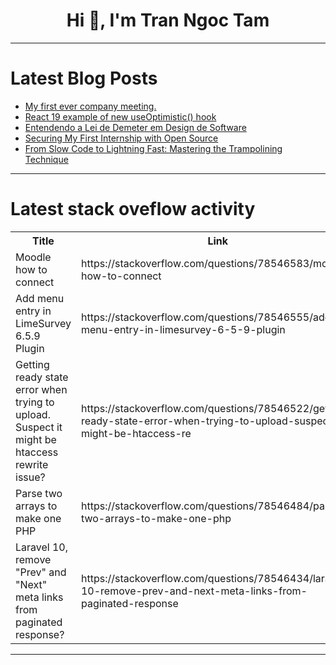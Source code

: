 <h1 align="center">Hi 👋, I'm Tran Ngoc Tam</h1>

---

# Latest Blog Posts 
<!-- BLOG-POST-LIST:START -->
- [My first ever company meeting.](https://dev.to/angeljrp/my-first-ever-business-meeting-1kjl)
- [React 19 example of new useOptimistic&lpar;&rpar; hook](https://dev.to/sensorario/react-19-example-of-new-useoptimistic-hook-27lf)
- [Entendendo a Lei de Demeter em Design de Software](https://dev.to/dsb88/entendendo-a-lei-de-demeter-em-design-de-software-3p5g)
- [Securing My First Internship with Open Source](https://dev.to/iarchitsharma/securing-my-first-internship-with-open-source-15bn)
- [From Slow Code to Lightning Fast: Mastering the Trampolining Technique](https://dev.to/silverindigo/from-slow-code-to-lightning-fast-mastering-the-trampolining-technique-3cem)
<!-- BLOG-POST-LIST:END -->

---

# Latest stack oveflow activity
<table>
  <tr><th>Title</th><th>Link</th></tr>
  <!-- STACKOVERFLOW:START --><tr><td>Moodle how to connect</td><td>https://stackoverflow.com/questions/78546583/moodle-how-to-connect</td></tr><tr><td>Add menu entry in LimeSurvey 6.5.9 Plugin</td><td>https://stackoverflow.com/questions/78546555/add-menu-entry-in-limesurvey-6-5-9-plugin</td></tr><tr><td>Getting ready state error when trying to upload. Suspect it might be htaccess rewrite issue?</td><td>https://stackoverflow.com/questions/78546522/getting-ready-state-error-when-trying-to-upload-suspect-it-might-be-htaccess-re</td></tr><tr><td>Parse two arrays to make one PHP</td><td>https://stackoverflow.com/questions/78546484/parse-two-arrays-to-make-one-php</td></tr><tr><td>Laravel 10, remove &quot;Prev&quot; and &quot;Next&quot; meta links from paginated response?</td><td>https://stackoverflow.com/questions/78546434/laravel-10-remove-prev-and-next-meta-links-from-paginated-response</td></tr><!-- STACKOVERFLOW:END -->
</table>

---


